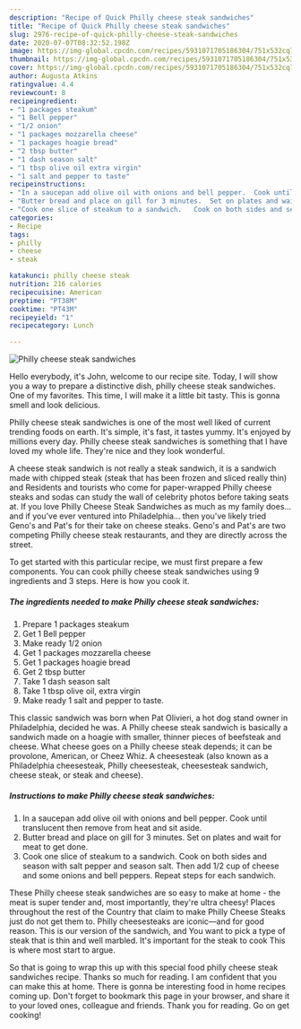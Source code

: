 ```yaml
---
description: "Recipe of Quick Philly cheese steak sandwiches"
title: "Recipe of Quick Philly cheese steak sandwiches"
slug: 2976-recipe-of-quick-philly-cheese-steak-sandwiches
date: 2020-07-07T08:32:52.198Z
image: https://img-global.cpcdn.com/recipes/5931071705186304/751x532cq70/philly-cheese-steak-sandwiches-recipe-main-photo.jpg
thumbnail: https://img-global.cpcdn.com/recipes/5931071705186304/751x532cq70/philly-cheese-steak-sandwiches-recipe-main-photo.jpg
cover: https://img-global.cpcdn.com/recipes/5931071705186304/751x532cq70/philly-cheese-steak-sandwiches-recipe-main-photo.jpg
author: Augusta Atkins
ratingvalue: 4.4
reviewcount: 8
recipeingredient:
- "1 packages steakum"
- "1 Bell pepper"
- "1/2 onion"
- "1 packages mozzarella cheese"
- "1 packages hoagie bread"
- "2 tbsp butter"
- "1 dash season salt"
- "1 tbsp olive oil extra virgin"
- "1 salt and pepper to taste"
recipeinstructions:
- "In a saucepan add olive oil with onions and bell pepper.  Cook until translucent then remove from heat and sit aside."
- "Butter bread and place on gill for 3 minutes.  Set on plates and wait for meat to get done."
- "Cook one slice of steakum to a sandwich.   Cook on both sides and season with salt pepper and season salt.  Then add 1/2 cup of cheese and some onions and bell peppers.  Repeat steps for each sandwich."
categories:
- Recipe
tags:
- philly
- cheese
- steak

katakunci: philly cheese steak 
nutrition: 216 calories
recipecuisine: American
preptime: "PT38M"
cooktime: "PT43M"
recipeyield: "1"
recipecategory: Lunch

---
```



![Philly cheese steak sandwiches](https://img-global.cpcdn.com/recipes/5931071705186304/751x532cq70/philly-cheese-steak-sandwiches-recipe-main-photo.jpg)

Hello everybody, it's John, welcome to our recipe site. Today, I will show you a way to prepare a distinctive dish, philly cheese steak sandwiches. One of my favorites. This time, I will make it a little bit tasty. This is gonna smell and look delicious.

Philly cheese steak sandwiches is one of the most well liked of current trending foods on earth. It's simple, it's fast, it tastes yummy. It's enjoyed by millions every day. Philly cheese steak sandwiches is something that I have loved my whole life. They're nice and they look wonderful.

A cheese steak sandwich is not really a steak sandwich, it is a sandwich made with chipped steak (steak that has been frozen and sliced really thin) and Residents and tourists who come for paper-wrapped Philly cheese steaks and sodas can study the wall of celebrity photos before taking seats at. If you love Philly Cheese Steak Sandwiches as much as my family does… and if you&#39;ve ever ventured into Philadelphia… then you&#39;ve likely tried Geno&#39;s and Pat&#39;s for their take on cheese steaks. Geno&#39;s and Pat&#39;s are two competing Philly cheese steak restaurants, and they are directly across the street.


To get started with this particular recipe, we must first prepare a few components. You can cook philly cheese steak sandwiches using 9 ingredients and 3 steps. Here is how you cook it.

<!--inarticleads1-->

##### The ingredients needed to make Philly cheese steak sandwiches:

1. Prepare 1 packages steakum
1. Get 1 Bell pepper
1. Make ready 1/2 onion
1. Get 1 packages mozzarella cheese
1. Get 1 packages hoagie bread
1. Get 2 tbsp butter
1. Take 1 dash season salt
1. Take 1 tbsp olive oil, extra virgin
1. Make ready 1 salt and pepper to taste.


This classic sandwich was born when Pat Olivieri, a hot dog stand owner in Philadelphia, decided he was. A Philly cheese steak sandwich is basically a sandwich made on a hoagie with smaller, thinner pieces of beefsteak and cheese. What cheese goes on a Philly cheese steak depends; it can be provolone, American, or Cheez Whiz. A cheesesteak (also known as a Philadelphia cheesesteak, Philly cheesesteak, cheesesteak sandwich, cheese steak, or steak and cheese). 

<!--inarticleads2-->

##### Instructions to make Philly cheese steak sandwiches:

1. In a saucepan add olive oil with onions and bell pepper.  Cook until translucent then remove from heat and sit aside.
1. Butter bread and place on gill for 3 minutes.  Set on plates and wait for meat to get done.
1. Cook one slice of steakum to a sandwich.   Cook on both sides and season with salt pepper and season salt.  Then add 1/2 cup of cheese and some onions and bell peppers.  Repeat steps for each sandwich.


These Philly cheese steak sandwiches are so easy to make at home - the meat is super tender and, most importantly, they&#39;re ultra cheesy! Places throughout the rest of the Country that claim to make Philly Cheese Steaks just do not get them to. Philly cheesesteaks are iconic—and for good reason. This is our version of the sandwich, and You want to pick a type of steak that is thin and well marbled. It&#39;s important for the steak to cook This is where most start to argue. 

So that is going to wrap this up with this special food philly cheese steak sandwiches recipe. Thanks so much for reading. I am confident that you can make this at home. There is gonna be interesting food in home recipes coming up. Don't forget to bookmark this page in your browser, and share it to your loved ones, colleague and friends. Thank you for reading. Go on get cooking!
